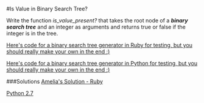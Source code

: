 #Is Value in Binary Search Tree?

Write the function *is_value_present?* that takes the root node of a ***binary search tree*** and an integer as arguments and returns true or false if the integer is in the tree. 

[Here's code for a binary search tree generator in Ruby for testing, but you should really make your own in the end :)](https://github.com/adowns01/Intro-to-Whiteboarding-DBC/blob/master/solutions/bst_generator.rb)

[Here's code for a binary search tree generator in Python for testing, but you should really make your own in the end :)](https://github.com/chatasweetie/Algorithms-Whiteboarding/tree/master/questions/find_value_in_BST/solution/bstgenerator.py )


###Solutions
[Amelia's Solution - Ruby](https://github.com/adowns01/Intro-to-Whiteboarding-DBC/blob/master/solutions/is_value_present_in_tree_amelia.rb)

[Python 2.7](https://github.com/chatasweetie/Algorithms-Whiteboarding/tree/master/questions/find_value_in_BST/solution/find_value_in_BST.py)
